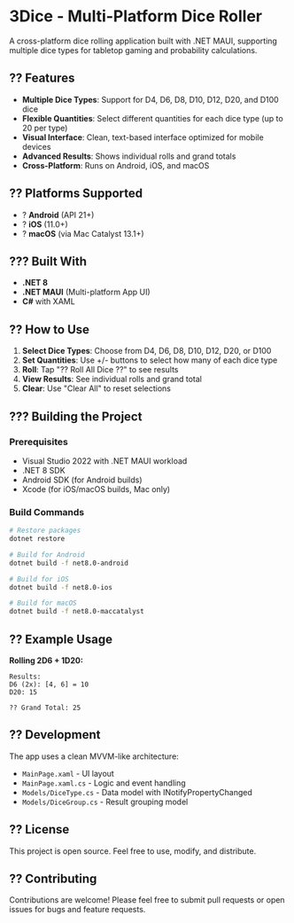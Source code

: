 # 3Dice - Multi-Platform Dice Roller

A cross-platform dice rolling application built with .NET MAUI, supporting multiple dice types for tabletop gaming and probability calculations.

## ?? Features

- **Multiple Dice Types**: Support for D4, D6, D8, D10, D12, D20, and D100 dice
- **Flexible Quantities**: Select different quantities for each dice type (up to 20 per type)
- **Visual Interface**: Clean, text-based interface optimized for mobile devices
- **Advanced Results**: Shows individual rolls and grand totals
- **Cross-Platform**: Runs on Android, iOS, and macOS

## ?? Platforms Supported

- ? **Android** (API 21+)
- ? **iOS** (11.0+)
- ? **macOS** (via Mac Catalyst 13.1+)

## ??? Built With

- **.NET 8**
- **.NET MAUI** (Multi-platform App UI)
- **C#** with XAML

## ?? How to Use

1. **Select Dice Types**: Choose from D4, D6, D8, D10, D12, D20, or D100
2. **Set Quantities**: Use +/- buttons to select how many of each dice type
3. **Roll**: Tap "?? Roll All Dice ??" to see results
4. **View Results**: See individual rolls and grand total
5. **Clear**: Use "Clear All" to reset selections

## ??? Building the Project

### Prerequisites
- Visual Studio 2022 with .NET MAUI workload
- .NET 8 SDK
- Android SDK (for Android builds)
- Xcode (for iOS/macOS builds, Mac only)

### Build Commands
```bash
# Restore packages
dotnet restore

# Build for Android
dotnet build -f net8.0-android

# Build for iOS
dotnet build -f net8.0-ios

# Build for macOS
dotnet build -f net8.0-maccatalyst
```

## ?? Example Usage

**Rolling 2D6 + 1D20:**
```
Results:
D6 (2x): [4, 6] = 10
D20: 15

?? Grand Total: 25
```

## ?? Development

The app uses a clean MVVM-like architecture:
- `MainPage.xaml` - UI layout
- `MainPage.xaml.cs` - Logic and event handling
- `Models/DiceType.cs` - Data model with INotifyPropertyChanged
- `Models/DiceGroup.cs` - Result grouping model

## ?? License

This project is open source. Feel free to use, modify, and distribute.

## ?? Contributing

Contributions are welcome! Please feel free to submit pull requests or open issues for bugs and feature requests.
